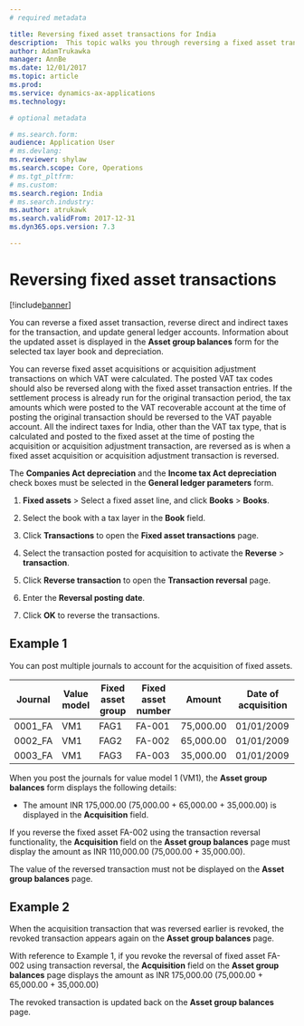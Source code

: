 ```yaml
---
# required metadata

title: Reversing fixed asset transactions for India
description:  This topic walks you through reversing a fixed asset transaction for India in Microsoft Dynamics 365 for Finance and Operations, Enterprise edition.
author: AdamTrukawka
manager: AnnBe
ms.date: 12/01/2017
ms.topic: article
ms.prod: 
ms.service: dynamics-ax-applications
ms.technology: 

# optional metadata

# ms.search.form: 
audience: Application User
# ms.devlang: 
ms.reviewer: shylaw
ms.search.scope: Core, Operations
# ms.tgt_pltfrm: 
# ms.custom: 
ms.search.region: India
# ms.search.industry: 
ms.author: atrukawk
ms.search.validFrom: 2017-12-31
ms.dyn365.ops.version: 7.3

---
```


# Reversing fixed asset transactions

[!include[banner](../includes/banner.md)]

You can reverse a fixed asset transaction, reverse direct and indirect taxes for the transaction, and update general ledger accounts. Information about the updated asset is displayed in the **Asset group balances** form for the selected tax layer book and depreciation.

You can reverse fixed asset acquisitions or acquisition adjustment transactions on which VAT were calculated. The posted VAT tax codes should also be reversed along with the fixed asset transaction entries. If the settlement process is already run for the original transaction period, the tax amounts which were posted to the VAT recoverable account at the time of posting the original
transaction should be reversed to the VAT payable account. All the indirect taxes for India, other than the VAT tax type, that is calculated and posted to the fixed asset at the time of posting the acquisition or acquisition adjustment transaction, are reversed as is when a fixed asset acquisition or acquisition adjustment transaction is reversed.

The **Companies Act depreciation** and the **Income tax Act depreciation** check boxes must be selected in the **General ledger parameters** form.

1. **Fixed assets** > Select a fixed asset line, and click **Books** > **Books**.

2. Select the book with a tax layer in the **Book** field.

3. Click **Transactions** to open the **Fixed asset transactions** page.

4. Select the transaction posted for acquisition to activate the **Reverse** > **transaction**.

5. Click **Reverse transaction** to open the **Transaction reversal** page.

6. Enter the **Reversal posting date**.

7. Click **OK** to reverse the transactions.

## Example 1

You can post multiple journals to account for the acquisition of fixed assets.

| Journal  | Value model | Fixed asset group | Fixed asset number | Amount    | Date of acquisition |
|----------|-------------|-------------------|--------------------|-----------|---------------------|
| 0001\_FA | VM1         | FAG1              | FA-001             | 75,000.00 | 01/01/2009          |
| 0002\_FA | VM1         | FAG2              | FA-002             | 65,000.00 | 01/01/2009          |
| 0003\_FA | VM1         | FAG3              | FA-003             | 35,000.00 | 01/01/2009          |

When you post the journals for value model 1 (VM1), the **Asset group balances** form displays the following details:

- The amount INR 175,000.00 (75,000.00 + 65,000.00 + 35,000.00) is displayed in the **Acquisition** field.

If you reverse the fixed asset FA-002 using the transaction reversal functionality, the **Acquisition** field on the **Asset group balances** page must display the amount as INR 110,000.00 (75,000.00 + 35,000.00).

The value of the reversed transaction must not be displayed on the **Asset group balances** page.

## Example 2

When the acquisition transaction that was reversed earlier is revoked, the revoked transaction appears again on the **Asset group balances** page.

With reference to Example 1, if you revoke the reversal of fixed asset FA-002 using transaction reversal, the **Acquisition** field on the **Asset group balances** page displays the amount as INR 175,000.00 (75,000.00 + 65,000.00 + 35,000.00)

The revoked transaction is updated back on the **Asset group balances** page.
